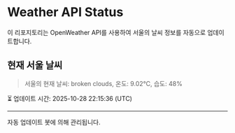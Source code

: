 
# Weather API Status

이 리포지토리는 OpenWeather API를 사용하여 서울의 날씨 정보를 자동으로 업데이트합니다.

## 현재 서울 날씨
> 서울의 현재 날씨: broken clouds, 온도: 9.02°C, 습도: 48%

⏳ 업데이트 시간: 2025-10-28 22:15:36 (UTC)

---
자동 업데이트 봇에 의해 관리됩니다.
